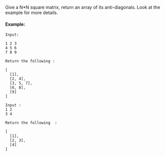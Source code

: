 Give a N*N square matrix, return an array of its anti-diagonals. Look at the example for more details.

#### Example:

```	
Input: 	

1 2 3
4 5 6
7 8 9

Return the following :

[ 
  [1],
  [2, 4],
  [3, 5, 7],
  [6, 8],
  [9]
]
```
```
Input : 
1 2
3 4

Return the following  : 

[
  [1],
  [2, 3],
  [4]
]
```